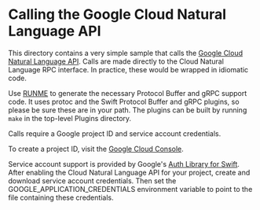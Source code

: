 # Calling the Google Cloud Natural Language API

This directory contains a very simple sample that calls the 
[Google Cloud Natural Language API](https://cloud.google.com/datastore/docs/reference/rpc/google.datastore.v1).
Calls are made directly to the Cloud Natural Language RPC interface. 
In practice, these would be wrapped in idiomatic code.

Use [RUNME](RUNME) to generate the necessary Protocol Buffer
and gRPC support code. It uses protoc and the Swift Protocol
Buffer and gRPC plugins, so please be sure these are in your
path. The plugins can be built by running `make` in the 
top-level Plugins directory.

Calls require a Google project ID and service account credentials.

To create a project ID, visit the 
[Google Cloud Console](https://cloud.google.com/console).

Service account support is provided by Google's 
[Auth Library for Swift](https://github.com/google/auth-library-swift).
After enabling the Cloud Natural Language API for your project,
create and download service account credentials. Then set the
GOOGLE_APPLICATION_CREDENTIALS environment variable to point to 
the file containing these credentials.

